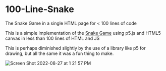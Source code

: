 # 100-Line-Snake
The Snake Game in a single HTML page for &lt; 100 lines of code

This is a simple implementation of the [Snake Game](https://en.wikipedia.org/wiki/Snake_(video_game_genre)) using p5.js and HTML5 canvas in less than 100 lines of HTML and JS

This is perhaps diminished slightly by the use of a library like p5 for drawing, but all the same it was a fun thing to make. 

![Screen Shot 2022-08-27 at 1 21 57 PM](https://user-images.githubusercontent.com/10181211/187041134-a0967f68-f5d4-4ffc-8e94-a1097f3b826e.png)
